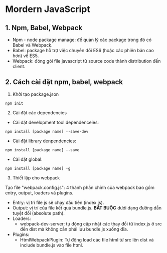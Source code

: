 # Mordern JavaScript

## 1. Npm, Babel, Webpack

- Npm - node package manage: để quản lý các package trong đó có Babel và Webpack.
- Babel: package hỗ trợ việc chuyển đổi ES6 (hoặc các phiên bản cao hơn) về ES5.
- Webpack: đóng gói file javascript từ source code thành distribution đến client.

## 2. Cách cài đặt npm, babel, webpack

1. Khởi tạo package.json

```
npm init
```

2. Cài đặt các dependencies

- Cài đặt development tool dependenceies:

```
npm install [package name] --save-dev
```

- Cài đặt library denpendencies:

```
npm install [package name] --save
```

- Cài đặt global:

```
npm install [package name] -g
```

3. Thiết lập cho webpack

Tạo file "webpack.config.js": 4 thành phần chính của webpack bao gồm entry, output, loaders và plugins.

- Entry: vị trí file js sẽ chạy đầu tiên (index.js).
- Output: vị trí của file kết quả bundle.js. **BẮT BUỘC** dưới dạng đường dẫn tuyệt đối (absolute path).
- Loaders:
  - webpack-dev-server: tự động cập nhật các thay đổi từ index.js ở src đến dist mà không cần phải lưu bundle.js xuống đĩa.
- Plugins:
  - HtmlWebpackPlugin: Tự động load các file html từ src lên dist và include bundle.js vào file html.